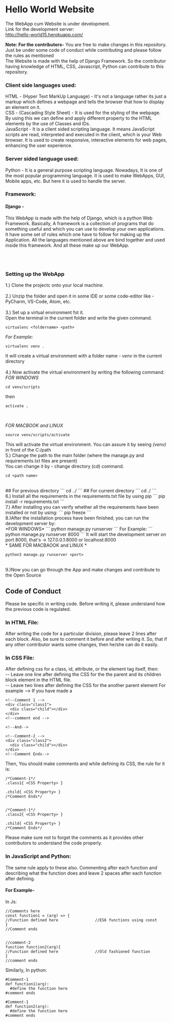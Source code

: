 # Hello World Website
The WebApp cum Website is under development. <br>
Link for the development server: 
<Br>
http://hello-world15.herokuapp.com/

**Note: For the contributors-**
You are free to make changes in this repository. Just be under some code of conduct while contributing and please follow the rules as mentioned
<br>
The Website is made with the help of Django Framework. So the contributor having knowledge of HTML, CSS, Javascript, Python can contribute to this repository.<br>
### Client side languages used:
HTML - (Hyper Text MarkUp Language) - It's not a language rather its just a markup which defines a webpage and tells the browser that how to display an element on it.
<br>
CSS - (Cascading Style Sheet) - It is used for the styling of the webpage. By using this we can define and apply different property to the HTML elements by the use of Classes and IDs.
<br>
JavaScript - It is a client sided scripting language. It means JavaScript scripts are read, interpreted and executed in the client, which is your Web browser. It is used to create responsive, interactive elements for web pages, enhancing the user experience.
<bR>
  
### Server sided language used:
Python - It is a general purpose scripting language. Nowadays, It is one of the most popular programming language. It is used to make WebApps, GUI, Mobile apps, etc. But here it is used to handle the server.
<br>

### Framework:
#### Django - 
This WebApp is made with the help of Django, which is a python Web Framework. Basically, A framework is a collection of programs that do something useful and which you can use to develop your own applications. It have some set of rules which one have to follow for making up the Application.
All the languages mentioned above are bind together and used inside this framework. And all these make up our WebApp.

  <br><Br>
  <h3>Setting up the WebApp</h3>
  1.) Clone the projectc onto your local machine.<Br>
  <Br>2.) Unzip the folder and open it in some IDE or some code-editor like - PyCharm, VS-Code, Atom, etc.<br>
  <br>3.) Set up a virtual environment fot it.<Br>
  Open the terminal in the current folder and write the given command.

```
virtualenc <foldername> <path>
```
*For Example:*
```
virtualenc venv .
```
It will create a virtual environment with a folder name - *venv* in the current directory<br>
<br>4.) Now activate the virtual environment by writing the following command: <br>
*FOR WINDOWS*<Br>
```
cd venv/scripts
```
then 
```
activate .
```
<Br>
  
*FOR MACBOOK and LINUX*
<br>
```
source venv/scripts/activate
```
This will activate the virtual environment. You can assure it by seeing *(venv)* in front of the C:/path
<Br>5.) Change the path to the main folder (where the manage.py and requirements.txt files are present)<br>
  You can change it by - change directory (cd) command.
```
cd <path name>
```
<Br>
## For previous directory
```
cd ../
```  
## For current directory
```
cd ./
```
<br>
6.) Install all the requirements in the requirements.txt file by using pip
```
pip install -r requirements.txt
```
<br>7.) After installing you can verify whether all the requirements have been installed or not by using:
```
pip freeze
```
<br>8.)After the installation process have been finished, you can run the development server by:<br>
*FOR WINDOWS*
```
python manage.py runserver <port>
```
For Example: 
```
python manage.py runserver 8000
```
It will start the development server on port 8000, that's -> 127.0.0.1:8000 or localhost:8000
<Br>
* SAME FOR MACBAOOK and LINUX *
  
```
python3 manage.py runserver <port>
```
<br>9.)Now you can go through the App and make changes and contribute to the Open Source
  
## Code of Conduct
Please be specific in writing code. Before writing it, please understand how the previous code is regulated.

### In HTML File:
After writing the code for a particular division, please leave 2 lines after each block. Also, be sure to comment it before and after writing it. So, that if any other contributor wants some changes, then he/she can do it easily.

### In CSS File:
After defining css for a class, id, attribute, or the element tag itself, then:<br>
-- Leave one line after defining the CSS for the the parent and its children block element in the HTML file.<br>
-- Leave two lines after defining the CSS for the another parent element
For example --> If you have made a 

```
<!--Comment 1 -->
<div class="class1">
  <div class="child"></div>
</div>
<!--comment end -->

<!--And-->

<!--Comment-2 -->
<div class="class2">
  <div class="child"></div>
</div>
<!--Comment Ends-->
```
Then, You should make comments and while defining its CSS, the rule for it is: 

```
/*Comment-1*/
.class1{ <CSS Property> }

.child{ <CSS Property> }
/*Comment Ends*/


/*Comment-1*/
.class2{ <CSS Property> }

.child{ <CSS Property> }
/*Comment Ends*/
```

Please make sure not to forget the comments as it provides other contributors to understand the code properly.

### In JavaScript and Python:
The same rule apply to these also. Commenting after each function and describing what the function does and leave 2 spaces after each function after defining.

#### For Example-
In Js:

```
//Comments here
const function1 = (arg) => {
//Function defined here                //ES6 functions using const
} 
//Comment ends


//comment-2
function function2(arg){
//Function defined here                //Old fashioned function
}
//comment ends
```

Similarly, In python:

```
#Comment-1
def function1(arg):
  #define the function here
#comment ends

#Comment-1
def function2(arg):
  #define the function here
#comment ends

```
